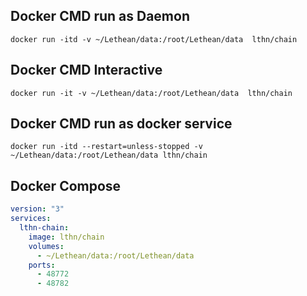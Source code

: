 ## Docker CMD run as Daemon
```shell
docker run -itd -v ~/Lethean/data:/root/Lethean/data  lthn/chain
```

## Docker CMD Interactive
```shell
docker run -it -v ~/Lethean/data:/root/Lethean/data  lthn/chain
```

## Docker CMD run as docker service

```shell
docker run -itd --restart=unless-stopped -v ~/Lethean/data:/root/Lethean/data lthn/chain
```
## Docker Compose
```yaml
version: "3"
services:
  lthn-chain:
    image: lthn/chain
    volumes:
      - ~/Lethean/data:/root/Lethean/data
    ports:
      - 48772
      - 48782

```